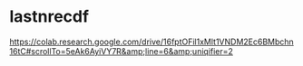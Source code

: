 # lastnrecdf
https://colab.research.google.com/drive/16fptOFil1xMlt1VNDM2Ec6BMbchn16tC#scrollTo=5eAk6AyiVY7R&amp;line=6&amp;uniqifier=2
